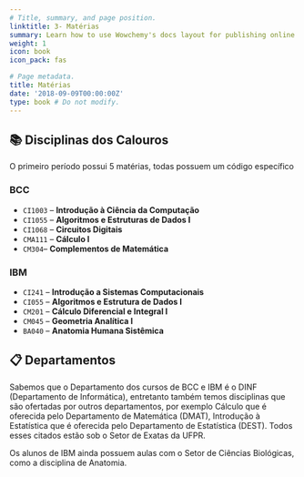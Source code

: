```yaml
---
# Title, summary, and page position.
linktitle: 3- Matérias
summary: Learn how to use Wowchemy's docs layout for publishing online courses, software documentation, and tutorials.
weight: 1
icon: book
icon_pack: fas

# Page metadata.
title: Matérias
date: '2018-09-09T00:00:00Z'
type: book # Do not modify.
---
```


## 📚 Disciplinas dos Calouros

O primeiro período possui 5 matérias, todas possuem um código específico

### BCC

* `CI1003` – **Introdução à Ciência da Computação**
* `CI1055` – **Algoritmos e Estruturas de Dados I**
* `CI1068` – **Circuitos Digitais**
* `CMA111` – **Cálculo I**
* `CM304`– **Complementos de Matemática**

### IBM

* `CI241` – **Introdução a Sistemas Computacionais**
* `CI055` – **Algoritmos e Estrutura de Dados I**
* `CM201` – **Cálculo Diferencial e Integral I**
* `CM045` – **Geometria Analítica I**
* `BA040` – **Anatomia Humana Sistêmica**


## 📋 Departamentos

Sabemos que o Departamento dos cursos de BCC e IBM é o DINF (Departamento de Informática), entretanto também temos disciplinas que são ofertadas por outros departamentos, por exemplo Cálculo que é oferecida pelo Departamento de Matemática (DMAT), Introdução à Estatística que é oferecida pelo Departamento de Estatística (DEST). Todos esses citados estão sob o Setor de Exatas da UFPR.

Os alunos de IBM ainda possuem aulas com o Setor de Ciências Biológicas, como a disciplina de Anatomia.